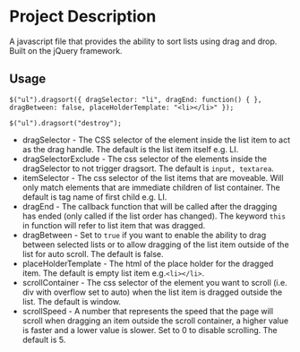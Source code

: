 Project Description
=====================

A javascript file that provides the ability to sort lists using drag and drop. Built on the jQuery framework.

Usage
-----

```
$("ul").dragsort({ dragSelector: "li", dragEnd: function() { }, dragBetween: false, placeHolderTemplate: "<li></li>" });

$("ul").dragsort("destroy");
```

* dragSelector - The CSS selector  of the element inside the list item to act as the drag handle. The default is the list item itself e.g. LI.
* dragSelectorExclude - The css selector of the elements inside the dragSelector to not trigger dragsort. The default is `input, textarea`.
* itemSelector - The css selector of the list items that are moveable. Will only match elements that are immediate children of list container. The default is tag name of first child e.g. LI.
* dragEnd - The callback function that will be called after the dragging has ended (only called if the list order has changed). The keyword `this` in function will refer to list item that was dragged.
* dragBetween -	Set to `true` if you want to enable the ability to drag between selected lists or to allow dragging of the list item outside of the list for auto scroll. The default is false.
* placeHolderTemplate -	The html of the place holder for the dragged item. The default is empty list item e.g.`<li></li>`.
* scrollContainer -	The css selector of the element you want to scroll (i.e. div with overflow set to auto) when the list item is dragged outside the list. The default is window.
* scrollSpeed - A number that represents the speed that the page will scroll when dragging an item outside the scroll container, a higher value is faster and a lower value is slower. Set to 0 to disable scrolling. The default is 5.
